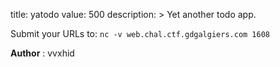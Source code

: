 title: yatodo
value: 500
description: > Yet another todo app.

Submit your URLs to: `nc -v web.chal.ctf.gdgalgiers.com 1608`

**Author** : vvxhid
